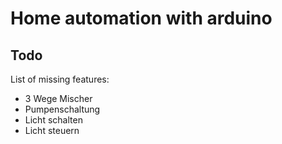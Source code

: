 Home automation with arduino
============================

Todo
----
List of missing features:
* 3 Wege Mischer
* Pumpenschaltung
* Licht schalten
* Licht steuern